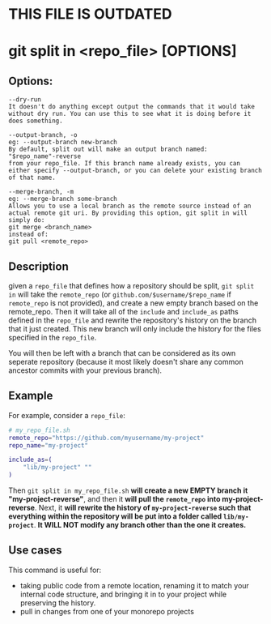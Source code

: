 # THIS FILE IS OUTDATED

# git split in <repo_file> [OPTIONS]

## Options:

```
--dry-run
It doesn't do anything except output the commands that it would take without dry run. You can use this to see what it is doing before it does something.

--output-branch, -o
eg: --output-branch new-branch
By default, split out will make an output branch named:
"$repo_name"-reverse
from your repo_file. If this branch name already exists, you can either specify --output-branch, or you can delete your existing branch of that name.

--merge-branch, -m
eg: --merge-branch some-branch
Allows you to use a local branch as the remote source instead of an actual remote git uri. By providing this option, git split in will simply do:
git merge <branch_name>
instead of:
git pull <remote_repo>
```

## Description

given a `repo_file` that defines how a repository should be split, `git split in` will take the `remote_repo` (or `github.com/$username/$repo_name` if `remote_repo` is not provided), and create a new empty branch based on the remote_repo. Then it will take all of the `include` and `include_as` paths defined in the `repo_file` and rewrite the repository's history on the branch that it just created. This new branch will only include the history for the files specified in the `repo_file`.

You will then be left with a branch that can be considered as its own seperate repository (because it most likely doesn't share any common ancestor commits with your previous branch).


## Example

For example, consider a `repo_file`:

```sh
# my_repo_file.sh
remote_repo="https://github.com/myusername/my-project"
repo_name="my-project"

include_as=(
    "lib/my-project" ""
)
```

Then `git split in my_repo_file.sh` **will create a new EMPTY branch it "my-project-reverse"**, and then it **will pull the `remote_repo` into my-project-reverse**. Next, it **will rewrite the history of `my-project-reverse` such that everything within the repository will be put into a folder called `lib/my-project`**. **It WILL NOT modify any branch other than the one it creates.**

## Use cases

This command is useful for:

- taking public code from a remote location, renaming it to match your internal code structure, and bringing it in to your project while preserving the history.
- pull in changes from one of your monorepo projects

